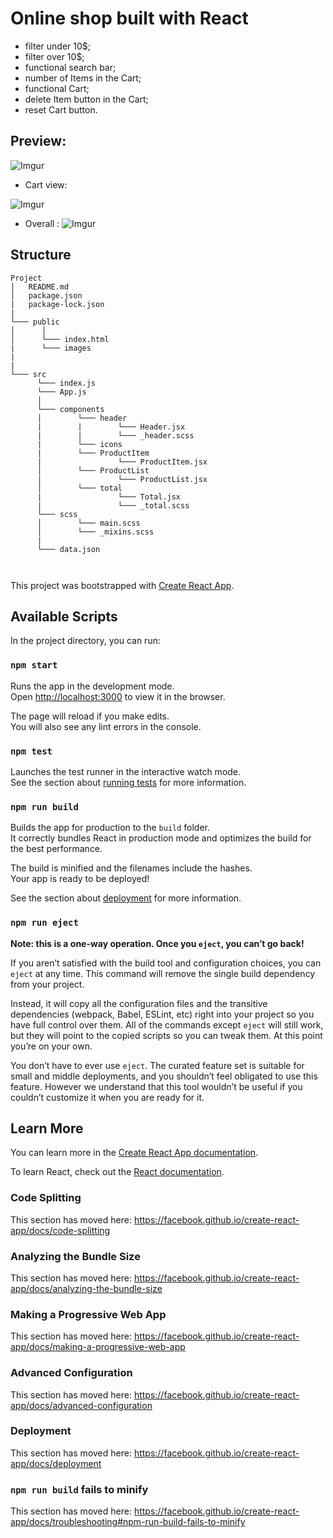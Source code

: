 # Online shop built with React

* filter under 10$;
* filter over 10$;
* functional search bar;
* number of Items in the Cart;
* functional Cart;
* delete Item button in the Cart;
* reset Cart button.

## Preview:

![Imgur](https://i.imgur.com/pY8d8nH.png)

* Cart view:

![Imgur](https://i.imgur.com/nFi3wGY.png?1)

* Overall :
![Imgur](https://i.imgur.com/RuAN24R.png?1)

## Structure

```
Project
│   README.md
│   package.json
|   package-lock.json
|
└─── public
│      │
│      └─── index.html
|      └─── images
|
|
└─── src
      └─── index.js
      └─── App.js
      │
      └─── components
      │        └─── header
      |        |        └─── Header.jsx
      |        |        └─── _header.scss
      |        └─── icons
      |        └─── ProductItem
      |                 └─── ProductItem.jsx
      │        └─── ProductList
      |                 └─── ProductList.jsx
      │        └─── total
      |                 └─── Total.jsx
      |                 └─── _total.scss
      └─── scss
      │        └─── main.scss
      │        └─── _mixins.scss
      |
      └─── data.json
  
               
``` 

This project was bootstrapped with [Create React App](https://github.com/facebook/create-react-app).

## Available Scripts

In the project directory, you can run:

### `npm start`

Runs the app in the development mode.<br />
Open [http://localhost:3000](http://localhost:3000) to view it in the browser.

The page will reload if you make edits.<br />
You will also see any lint errors in the console.

### `npm test`

Launches the test runner in the interactive watch mode.<br />
See the section about [running tests](https://facebook.github.io/create-react-app/docs/running-tests) for more information.

### `npm run build`

Builds the app for production to the `build` folder.<br />
It correctly bundles React in production mode and optimizes the build for the best performance.

The build is minified and the filenames include the hashes.<br />
Your app is ready to be deployed!

See the section about [deployment](https://facebook.github.io/create-react-app/docs/deployment) for more information.

### `npm run eject`

**Note: this is a one-way operation. Once you `eject`, you can’t go back!**

If you aren’t satisfied with the build tool and configuration choices, you can `eject` at any time. This command will remove the single build dependency from your project.

Instead, it will copy all the configuration files and the transitive dependencies (webpack, Babel, ESLint, etc) right into your project so you have full control over them. All of the commands except `eject` will still work, but they will point to the copied scripts so you can tweak them. At this point you’re on your own.

You don’t have to ever use `eject`. The curated feature set is suitable for small and middle deployments, and you shouldn’t feel obligated to use this feature. However we understand that this tool wouldn’t be useful if you couldn’t customize it when you are ready for it.

## Learn More

You can learn more in the [Create React App documentation](https://facebook.github.io/create-react-app/docs/getting-started).

To learn React, check out the [React documentation](https://reactjs.org/).

### Code Splitting

This section has moved here: https://facebook.github.io/create-react-app/docs/code-splitting

### Analyzing the Bundle Size

This section has moved here: https://facebook.github.io/create-react-app/docs/analyzing-the-bundle-size

### Making a Progressive Web App

This section has moved here: https://facebook.github.io/create-react-app/docs/making-a-progressive-web-app

### Advanced Configuration

This section has moved here: https://facebook.github.io/create-react-app/docs/advanced-configuration

### Deployment

This section has moved here: https://facebook.github.io/create-react-app/docs/deployment

### `npm run build` fails to minify

This section has moved here: https://facebook.github.io/create-react-app/docs/troubleshooting#npm-run-build-fails-to-minify
